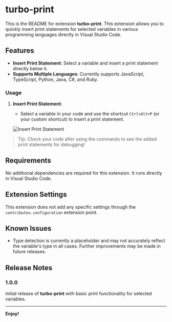 # turbo-print

This is the README for extension **turbo-print**. This extension allows you to quickly insert print statements for selected variables in various programming languages directly in Visual Studio Code.

## Features

- **Insert Print Statement**: Select a variable and insert a print statement directly below it.
- **Supports Multiple Languages**: Currently supports JavaScript, TypeScript, Python, Java, C#, and Ruby.

### Usage

1. **Insert Print Statement**: 
   - Select a variable in your code and use the shortcut `Ctrl+Alt+P` (or your custom shortcut) to insert a print statement.
   
   ![Insert Print Statement](images/insert-print.png)

> Tip: Check your code after using the commands to see the added print statements for debugging!

## Requirements

No additional dependencies are required for this extension. It runs directly in Visual Studio Code.

## Extension Settings

This extension does not add any specific settings through the `contributes.configuration` extension point.

## Known Issues

- Type detection is currently a placeholder and may not accurately reflect the variable's type in all cases. Further improvements may be made in future releases.
  
## Release Notes

### 1.0.0

Initial release of **turbo-print** with basic print functionality for selected variables.

---

**Enjoy!**
